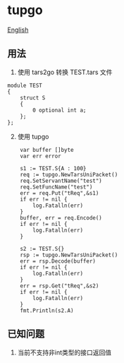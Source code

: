 # tupgo

[English](./README.md)

## 用法

1. 使用 tars2go 转换 TEST.tars 文件

```
module TEST
{
    struct S
    {
        0 optional int a;
    };
};
```

2. 使用 tupgo

```golang
    var buffer []byte 
    var err error

    s1 := TEST.S{A : 100}
    req := tupgo.NewTarsUniPacket()
    req.SetServantName("test")
    req.SetFuncName("test")
    err = req.Put("tReq",&s1)
    if err != nil {
        log.Fatalln(err)
    }
    buffer, err = req.Encode()
    if err != nil {
        log.Fatalln(err)
    }

    s2 := TEST.S{}
    rsp := tupgo.NewTarsUniPacket()
    err = rsp.Decode(buffer)
    if err != nil {
        log.Fatalln(err)
    }
    err = rsp.Get("tReq",&s2)
    if err != nil {
        log.Fatalln(err)
    }
    fmt.Println(s2.A)
```

## 已知问题

1. 当前不支持非int类型的接口返回值